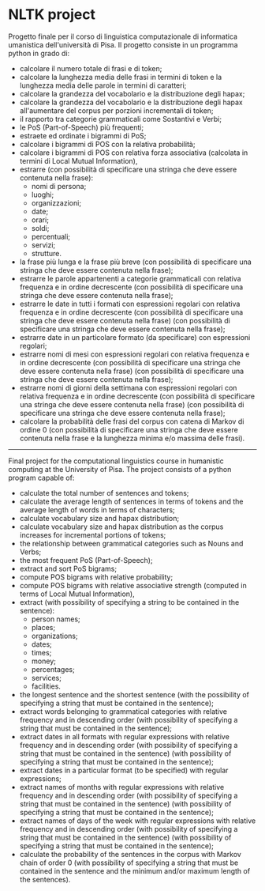 # NLTK project
Progetto finale per il corso di linguistica computazionale di informatica umanistica dell'università di Pisa.
Il progetto consiste in un programma python in grado di:
* calcolare il numero totale di frasi e di token;
* calcolare la lunghezza media delle frasi in termini di token e la lunghezza media delle parole in termini di caratteri;
* calcolare la grandezza del vocabolario e la distribuzione degli hapax;
* calcolare la grandezza del vocabolario e la distribuzione degli hapax all'aumentare del corpus per porzioni incrementali di token;
* il rapporto tra categorie grammaticali come Sostantivi e Verbi;
* le PoS (Part-of-Speech) più frequenti;
* estraete ed ordinate i bigrammi di PoS;
* calcolare i bigrammi di POS con la relativa probabilità;
* calcolare i bigrammi di POS con relativa forza associativa (calcolata in termini di Local Mutual Information),
* estrarre  (con possibilità di specificare una stringa che deve essere contenuta nella frase):
    * nomi di persona;
    * luoghi;
    * organizzazioni;
    * date;
    * orari;
    * soldi;
    * percentuali;
    * servizi;
    * strutture.
* la frase più lunga e la frase più breve (con possibilità di specificare una stringa che deve essere contenuta nella frase);
* estrarre le parole appartenenti a categorie grammaticali con relativa frequenza e in ordine decrescente (con possibilità di specificare una stringa che deve essere contenuta nella frase);
* estrarre le date in tutti i formati con espressioni regolari con relativa frequenza e in ordine decrescente (con possibilità di specificare una stringa che deve essere contenuta nella frase) (con possibilità di specificare una stringa che deve essere contenuta nella frase);
* estrarre date in un particolare formato (da specificare) con espressioni regolari;
* estrarre nomi di mesi con espressioni regolari con relativa frequenza e in ordine decrescente (con possibilità di specificare una stringa che deve essere contenuta nella frase) (con possibilità di specificare una stringa che deve essere contenuta nella frase);
* estrarre nomi di giorni della settimana con espressioni regolari con relativa frequenza e in ordine decrescente (con possibilità di specificare una stringa che deve essere contenuta nella frase) (con possibilità di specificare una stringa che deve essere contenuta nella frase);
* calcolare la probabilità delle frasi del corpus con catena di Markov di ordine 0 (con possibilità di specificare una stringa che deve essere contenuta nella frase e la lunghezza minima e/o massima delle frasi).

<hr>

Final project for the computational linguistics course in humanistic computing at the University of Pisa. 
The project consists of a python program capable of:
* calculate the total number of sentences and tokens;
* calculate the average length of sentences in terms of tokens and the average length of words in terms of characters;
* calculate vocabulary size and hapax distribution;
* calculate vocabulary size and hapax distribution as the corpus increases for incremental portions of tokens;
* the relationship between grammatical categories such as Nouns and Verbs;
* the most frequent PoS (Part-of-Speech);
* extract and sort PoS bigrams;
* compute POS bigrams with relative probability;
* compute POS bigrams with relative associative strength (computed in terms of Local Mutual Information),
* extract (with possibility of specifying a string to be contained in the sentence): 
    * person names; 
    * places; 
    * organizations; 
    * dates; 
    * times; 
    * money; 
    * percentages; 
    * services;
    * facilities.
* the longest sentence and the shortest sentence (with the possibility of specifying a string that must be contained in the sentence);
* extract words belonging to grammatical categories with relative frequency and in descending order (with possibility of specifying a string that must be contained in the sentence);
* extract dates in all formats with regular expressions with relative frequency and in descending order (with possibility of specifying a string that must be contained in the sentence) (with possibility of specifying a string that must be contained in the sentence);
* extract dates in a particular format (to be specified) with regular expressions;
* extract names of months with regular expressions with relative frequency and in descending order (with possibility of specifying a string that must be contained in the sentence) (with possibility of specifying a string that must be contained in the sentence);
* extract names of days of the week with regular expressions with relative frequency and in descending order (with possibility of specifying a string that must be contained in the sentence) (with possibility of specifying a string that must be contained in the sentence);
* calculate the probability of the sentences in the corpus with Markov chain of order 0 (with possibility of specifying a string that must be contained in the sentence and the minimum and/or maximum length of the sentences).
